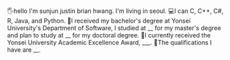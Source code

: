 🖐️hello I'm sunjun justin brian hwang. I'm living in seoul.
💻I can C, C++, C#, R, Java, and Python.
🏫I received my bachelor's degree at Yonsei University's Department of Software, I studied at __ for my master's degree and plan to study at __ for my doctoral degree.
👑I currently received the Yonsei University Academic Excellence Award, ___.
🪪The qualifications I have are __.

